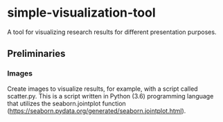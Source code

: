 # simple-visualization-tool
A tool for visualizing research results for different presentation purposes.

##

##

## Preliminaries

### Images

Create images to visualize results, for example, with a script called scatter.py. This is a script written in Python (3.6) programming language that utilizes the seaborn.jointplot function (https://seaborn.pydata.org/generated/seaborn.jointplot.html).
